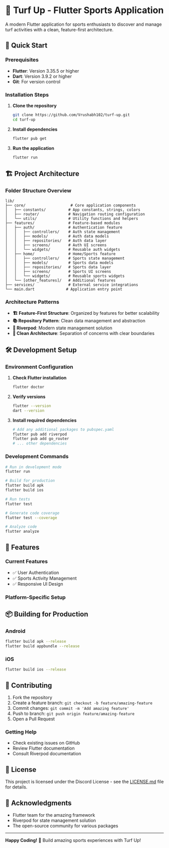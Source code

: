 # 🏈 Turf Up - Flutter Sports Application

A modern Flutter application for sports enthusiasts to discover and manage turf activities with a clean, feature-first architecture.

## 🚀 Quick Start

### Prerequisites

- **Flutter**: Version 3.35.5 or higher
- **Dart**: Version 3.9.2 or higher
- **Git**: For version control

### Installation Steps

1. **Clone the repository**
   ```bash
   git clone https://github.com/Vrushabh102/turf-up.git
   cd turf-up
   ```

2. **Install dependencies**
   ```bash
   flutter pub get
   ```

3. **Run the application**
   ```bash
   flutter run
   ```

## 🏗️ Project Architecture

### Folder Structure Overview

```
lib/
├── core/                    # Core application components
│   ├── constants/          # App constants, strings, colors
│   ├── router/             # Navigation routing configuration
│   └── utils/              # Utility functions and helpers
├── features/               # Feature-based modules
│   ├── auth/               # Authentication feature
│   │   ├── controllers/    # Auth state management
│   │   ├── models/         # Auth data models
│   │   ├── repositories/   # Auth data layer
│   │   ├── screens/        # Auth UI screens
│   │   └── widgets/        # Reusable auth widgets
│   ├── home/               # Home/Sports feature
│   │   ├── controllers/    # Sports state management
│   │   ├── models/         # Sports data models
│   │   ├── repositories/   # Sports data layer
│   │   ├── screens/        # Sports UI screens
│   │   └── widgets/        # Reusable sports widgets
│   └── [other_features]/   # Additional features
├── services/               # External service integrations
└── main.dart              # Application entry point
```

### Architecture Patterns

- **🏗️ Feature-First Structure**: Organized by features for better scalability
- **📚 Repository Pattern**: Clean data management and abstraction
- **🎯 Riverpod**: Modern state management solution
- **🧹 Clean Architecture**: Separation of concerns with clear boundaries

## 🛠️ Development Setup

### Environment Configuration

1. **Check Flutter installation**
   ```bash
   flutter doctor
   ```

2. **Verify versions**
   ```bash
   flutter --version
   dart --version
   ```

3. **Install required dependencies**
   ```bash
   # Add any additional packages to pubspec.yaml
   flutter pub add riverpod
   flutter pub add go_router
   # ... other dependencies
   ```

### Development Commands

```bash
# Run in development mode
flutter run

# Build for production
flutter build apk
flutter build ios

# Run tests
flutter test

# Generate code coverage
flutter test --coverage

# Analyze code
flutter analyze
```

## 📱 Features

### Current Features
- ✅ User Authentication
- ✅ Sports Activity Management
- ✅ Responsive UI Design

### Platform-Specific Setup

## 📦 Building for Production

### Android
```bash
flutter build apk --release
flutter build appbundle --release
```

### iOS
```bash
flutter build ios --release
```

## 🤝 Contributing

1. Fork the repository
2. Create a feature branch: `git checkout -b feature/amazing-feature`
3. Commit changes: `git commit -m 'Add amazing feature'`
4. Push to branch: `git push origin feature/amazing-feature`
5. Open a Pull Request


### Getting Help

- Check existing issues on GitHub
- Review Flutter documentation
- Consult Riverpod documentation

## 📄 License

This project is licensed under the Discord License - see the [LICENSE.md](LICENSE.md) file for details.

## 🙏 Acknowledgments

- Flutter team for the amazing framework
- Riverpod for state management solution
- The open-source community for various packages

---

**Happy Coding!** 🎉 Build amazing sports experiences with Turf Up!
